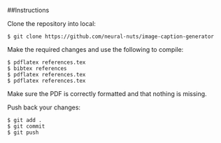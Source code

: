 ##Instructions

Clone the repository into local:

```
$ git clone https://github.com/neural-nuts/image-caption-generator
```

Make the required changes and use the following to compile:

```
$ pdflatex references.tex
$ bibtex references
$ pdflatex references.tex
$ pdflatex references.tex
```

Make sure the PDF is correctly formatted and that nothing is missing.

Push back your changes:

```
$ git add .
$ git commit
$ git push
```
